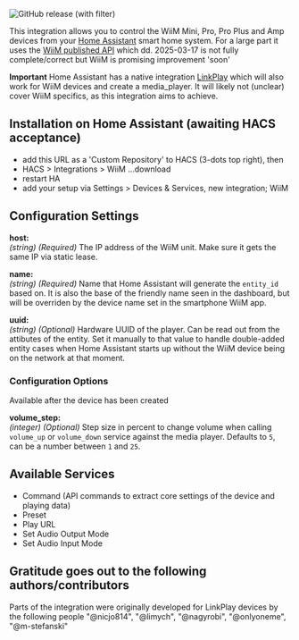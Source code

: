 ![GitHub release (with filter)](https://img.shields.io/github/v/release/vingerha/wiim_ng)

This integration allows you to control the WiiM Mini, Pro, Pro Plus and Amp devices from your [Home Assistant](http://www.home-assistant.io) smart home system.
For a large part it uses the [WiiM published API](https://www.wiimhome.com/pdf/HTTP%20API%20for%20WiiM%20Products.pdf) which dd. 2025-03-17 is not fully complete/correct but WiiM is promising improvement 'soon'

**Important** Home Assistant has a native integration [LinkPlay](https://www.home-assistant.io/integrations/linkplay) which will also work for WiiM devices and create a media_player. It will likely not (unclear) cover WiiM specifics, as this integration aims to achieve.

## Installation on Home Assistant (awaiting HACS acceptance)

- add this URL as a 'Custom Repository' to HACS (3-dots top right), then
- HACS > Integrations > WiiM ...download
- restart HA
- add your setup via Settings > Devices & Services, new integration; WiiM

## Configuration Settings

**host:**  
  *(string)* *(Required)* The IP address of the WiiM unit. Make sure it gets the same IP via static lease.

**name:**  
  *(string)* *(Required)* Name that Home Assistant will generate the `entity_id` based on. It is also the base of the friendly name seen in the dashboard, but will be overriden by the device name set in the smartphone WiiM app.

**uuid:**  
  *(string)* *(Optional)* Hardware UUID of the player. Can be read out from the attibutes of the entity. Set it manually to that value to handle double-added entity cases when Home Assistant starts up without the WiiM device being on the network at that moment.

### Configuration Options
Available after the device has been created 

**volume_step:**  
  *(integer)* *(Optional)* Step size in percent to change volume when calling `volume_up` or `volume_down` service against the media player. Defaults to `5`, can be a number between `1` and `25`.

## Available Services
- Command (API commands to extract core settings of the device and playing data)
- Preset
- Play URL
- Set Audio Output Mode
- Set Audio Input Mode

## Gratitude goes out to the following authors/contributors
Parts of the integration were originally developed for LinkPlay devices by the following people
    "@nicjo814",
    "@limych",
    "@nagyrobi",
    "@onlyoneme",
    "@m-stefanski"
